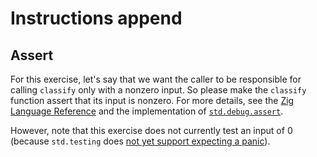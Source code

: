 # Instructions append

## Assert

For this exercise, let's say that we want the caller to be responsible for calling `classify` only with a nonzero input.
So please make the `classify` function assert that its input is nonzero.
For more details, see the [Zig Language Reference][zig-reference] and the implementation of [`std.debug.assert`][assert].

However, note that this exercise does not currently test an input of 0 (because `std.testing` does [not yet support expecting a panic][proposal]).

[zig-reference]: https://ziglang.org/documentation/0.12.0/#unreachable
[assert]: https://github.com/ziglang/zig/blob/0.12.0/lib/std/debug.zig#L392-L404
[proposal]: https://github.com/ziglang/zig/issues/1356
